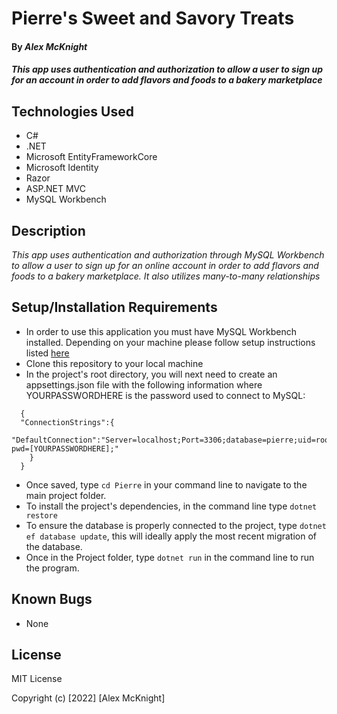 # Pierre's Sweet and Savory Treats #

#### By _**Alex McKnight**_

#### _This app uses authentication and authorization to allow a user to sign up for an account in order to add flavors and foods to a bakery marketplace_

## Technologies Used

* C#
* .NET
* Microsoft EntityFrameworkCore
* Microsoft Identity
* Razor
* ASP.NET MVC
* MySQL Workbench

## Description

_This app uses authentication and authorization through MySQL Workbench to allow a user to sign up for an online account in order to add flavors and foods to a bakery marketplace. It also utilizes many-to-many relationships_

## Setup/Installation Requirements

* In order to use this application you must have MySQL Workbench installed. Depending on your machine please follow setup instructions listed [here](https://www.learnhowtoprogram.com/c-and-net/getting-started-with-c/installing-and-configuring-mysql)
* Clone this repository to your local machine
* In the project's root directory, you will next need to create an appsettings.json file with the following information where YOURPASSWORDHERE is the password used to connect to MySQL:
```
  {
  "ConnectionStrings":{
    "DefaultConnection":"Server=localhost;Port=3306;database=pierre;uid=root; pwd=[YOURPASSWORDHERE];"
    }
  }
```

* Once saved, type ```cd Pierre``` in your command line to navigate to the main project folder.
* To install the project's dependencies, in the command line type ```dotnet restore```
* To ensure the database is properly connected to the project, type ```dotnet ef database update```, this will ideally apply the most recent migration of the database.
* Once in the Project folder, type ```dotnet run``` in the command line to run the program.

## Known Bugs
* None

## License


MIT License

Copyright (c) [2022] [Alex McKnight]